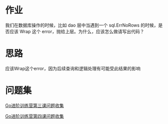 # 作业

我们在数据库操作的时候，比如 dao 层中当遇到一个 sql.ErrNoRows 的时候，是否应该 Wrap 这个 error，抛给上层。为什么，应该怎么做请写出代码？

# 思路

应该Wrap这个error，因为后续查询和逻辑处理有可能受此结果的影响

# 问题集

[Go进阶训练营第三课问题收集](https://shimo.im/docs/vr6yDVPxRxXGKRDd)

[Go进阶训练营第四课问题收集](https://shimo.im/docs/R6gP8qyvWqJrgRCk)